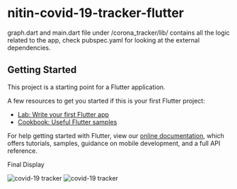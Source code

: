 # nitin-covid-19-tracker-flutter

graph.dart and main.dart file under /corona_tracker/lib/ contains all the logic related to the app, check pubspec.yaml for looking at the external dependencies.

## Getting Started

This project is a starting point for a Flutter application.

A few resources to get you started if this is your first Flutter project:

- [Lab: Write your first Flutter app](https://flutter.dev/docs/get-started/codelab)
- [Cookbook: Useful Flutter samples](https://flutter.dev/docs/cookbook)

For help getting started with Flutter, view our
[online documentation](https://flutter.dev/docs), which offers tutorials,
samples, guidance on mobile development, and a full API reference.





Final Display

![covid-19 tracker](https://github.com/learningdollars/nitin-covid-19-tracker-flutter/blob/master/corona_tracker/images/Screenshot_20200419-233022.jpg?v=4&s=200)
![covid-19 tracker](https://github.com/learningdollars/nitin-covid-19-tracker-flutter/blob/master/corona_tracker/images/Screenshot_20200419-233028.jpg?v=4&s=200)

